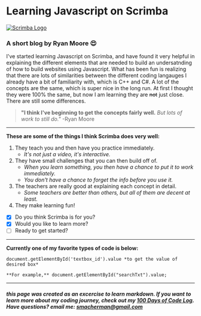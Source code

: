 # Learning Javascript on Scrimba

[![Scrimba Logo](https://camo.githubusercontent.com/602667ef67af2c010b11d11789f22f87b54b7f6509adf111e809633795553292/68747470733a2f2f692e706f7374696d672e63632f3032744b425477442f626c75652e706e67)](https://scrimba.com/)

### A short blog by Ryan Moore :heart_eyes:

I've started learning Javascript on Scrimba, and have found it very helpful in explaining the different elements that are needed to build an undersatnding of how to build websites using Javascript. What has been fun is realizing that there are lots of similarities between the different coding langauges I already have a bit of familiarity with, which is C++ and C#. A lot of the concepts are the same, which is super nice in the long run. At first I thought they were 100% the same, but now I am learning they are ~~not~~ just close. There are still some differences. 

> **"I think I've beginning to get the concepts fairly well.** *But lots of work to still do."* -Ryan Moore

---

**These are some of the things I think Scrimba does very well:**
1. They teach you and then have you practice immediately. 
    - *It's not just a video, it's interactive.*
2. They have small challenges that you can then build off of. 
    - *When you learn something, you then have a chance to put it to work immediately.* 
    - *You don't have a chance to forget the info before you use it.*
3. The teachers are really good at explaining each concept in detail. 
    - *Some teachers are better than others, but all of them are decent at least.* 
4. They make learning fun!

 - [x] Do you think Scrimba is for you?
 - [x] Would you like to learn more?
 - [ ] Ready to get started?

---


**Currently one of my favorite types of code is below:**

```
document.getElementById('textbox_id').value *to get the value of desired box*

**For example,** document.getElementById("searchTxt").value;
```











---
##### this page was created as an excercise to learn markdown. If you want to learn more about my coding journey, check out my [100 Days of Code Log](https://github.com/Smacherman/100-days-of-code/blob/master/log.md). Have questions? email me: <smacherman@gmail.com>